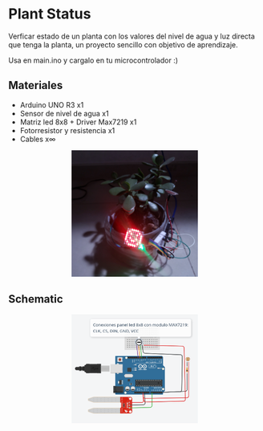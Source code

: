 # Plant Status

Verficar estado de un planta con los valores del nivel de agua y luz directa que tenga la planta, un proyecto sencillo con objetivo de aprendizaje.

Usa en main.ino y cargalo en tu microcontrolador :)

## Materiales
* Arduino UNO R3 x1
* Sensor de nivel de agua x1
* Matriz led 8x8 + Driver Max7219 x1
* Fotorresistor y resistencia x1
* Cables x∞
<p align="center">
<img src="/img_readme/plantstatus v0,1.jpg" width="50%" alt="schematic">
</p>

## Schematic

<p align="center">
<img src="/img_readme/schematic.png" width="50%" alt="schematic">
</p>
